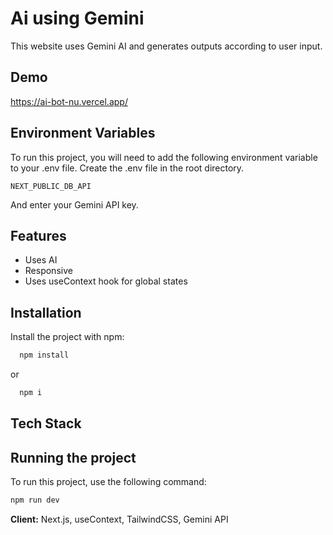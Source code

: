 
# Ai using Gemini

This website uses Gemini AI and generates outputs according to user input. 


## Demo

https://ai-bot-nu.vercel.app/


## Environment Variables

To run this project, you will need to add the following environment variable to your .env file. Create the .env file in the root directory.

`NEXT_PUBLIC_DB_API`

And enter your Gemini API key.

## Features

- Uses AI
- Responsive
- Uses useContext hook for global states



## Installation

Install the project with npm:

```bash
  npm install
```
or 
```bash
  npm i
``` 
## Tech Stack

## Running the project
To run this project, use the following command:
```bash
npm run dev
```
**Client:** Next.js, useContext, TailwindCSS, Gemini API


